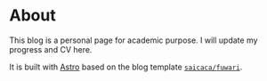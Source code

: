 # About

This blog is a personal page for academic purpose. I will update my progress and CV here.

It is built with [Astro](https://astro.build) based on the blog template [`saicaca/fuwari`](https://github.com/saicaca/fuwari).
